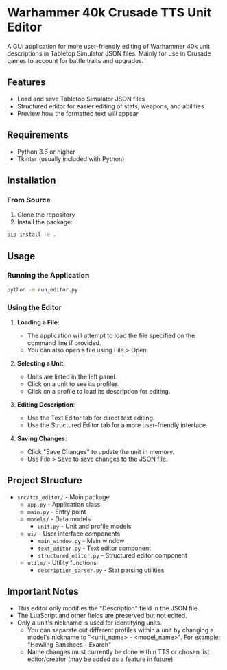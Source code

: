 # Warhammer 40k Crusade TTS Unit Editor

A GUI application for more user-friendly editing of Warhammer 40k unit descriptions in Tabletop Simulator JSON files. Mainly for use in Crusade games to account for battle traits and upgrades.

## Features

- Load and save Tabletop Simulator JSON files
- Structured editor for easier editing of stats, weapons, and abilities
- Preview how the formatted text will appear


## Requirements

- Python 3.6 or higher
- Tkinter (usually included with Python)

## Installation

### From Source

1. Clone the repository
2. Install the package:

```bash
pip install -e .
```

## Usage

### Running the Application

```bash
python -m run_editor.py
```


### Using the Editor

1. **Loading a File**: 
   - The application will attempt to load the file specified on the command line if provided.
   - You can also open a file using File > Open.

2. **Selecting a Unit**:
   - Units are listed in the left panel.
   - Click on a unit to see its profiles.
   - Click on a profile to load its description for editing.

3. **Editing Description**:
   - Use the Text Editor tab for direct text editing.
   - Use the Structured Editor tab for a more user-friendly interface.

4. **Saving Changes**:
   - Click "Save Changes" to update the unit in memory.
   - Use File > Save to save changes to the JSON file.

## Project Structure

- `src/tts_editor/` - Main package
  - `app.py` - Application class
  - `main.py` - Entry point
  - `models/` - Data models
    - `unit.py` - Unit and profile models
  - `ui/` - User interface components
    - `main_window.py` - Main window
    - `text_editor.py` - Text editor component
    - `structured_editor.py` - Structured editor component
  - `utils/` - Utility functions
    - `description_parser.py` - Stat parsing utilities


## Important Notes

- This editor only modifies the "Description" field in the JSON file.
- The LuaScript and other fields are preserved but not edited.
- Only a unit's nickname is used for identifying units. 
   - You can separate out different profiles within a unit by changing a model's nickname to "<unit_name> - <model_name>". For example: "Howling Banshees - Exarch"
   - Name changes must currently be done within TTS or chosen list editor/creator (may be added as a feature in future)
